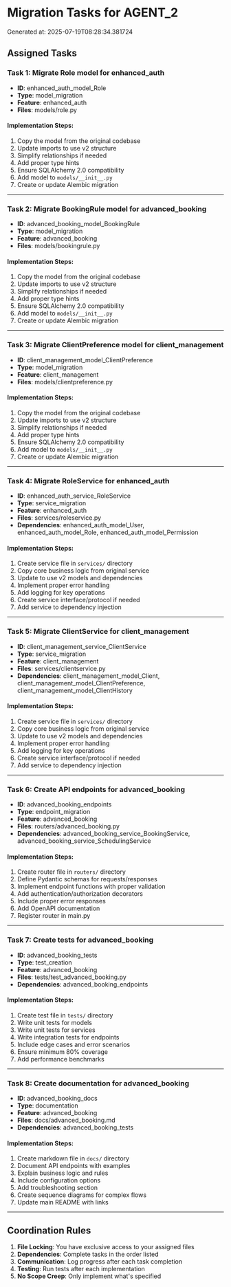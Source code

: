 # Migration Tasks for AGENT_2

Generated at: 2025-07-19T08:28:34.381724

## Assigned Tasks

### Task 1: Migrate Role model for enhanced_auth
- **ID**: enhanced_auth_model_Role
- **Type**: model_migration
- **Feature**: enhanced_auth
- **Files**: models/role.py

#### Implementation Steps:
1. Copy the model from the original codebase
2. Update imports to use v2 structure
3. Simplify relationships if needed
4. Add proper type hints
5. Ensure SQLAlchemy 2.0 compatibility
6. Add model to `models/__init__.py`
7. Create or update Alembic migration

---

### Task 2: Migrate BookingRule model for advanced_booking
- **ID**: advanced_booking_model_BookingRule
- **Type**: model_migration
- **Feature**: advanced_booking
- **Files**: models/bookingrule.py

#### Implementation Steps:
1. Copy the model from the original codebase
2. Update imports to use v2 structure
3. Simplify relationships if needed
4. Add proper type hints
5. Ensure SQLAlchemy 2.0 compatibility
6. Add model to `models/__init__.py`
7. Create or update Alembic migration

---

### Task 3: Migrate ClientPreference model for client_management
- **ID**: client_management_model_ClientPreference
- **Type**: model_migration
- **Feature**: client_management
- **Files**: models/clientpreference.py

#### Implementation Steps:
1. Copy the model from the original codebase
2. Update imports to use v2 structure
3. Simplify relationships if needed
4. Add proper type hints
5. Ensure SQLAlchemy 2.0 compatibility
6. Add model to `models/__init__.py`
7. Create or update Alembic migration

---

### Task 4: Migrate RoleService for enhanced_auth
- **ID**: enhanced_auth_service_RoleService
- **Type**: service_migration
- **Feature**: enhanced_auth
- **Files**: services/roleservice.py
- **Dependencies**: enhanced_auth_model_User, enhanced_auth_model_Role, enhanced_auth_model_Permission

#### Implementation Steps:
1. Create service file in `services/` directory
2. Copy core business logic from original service
3. Update to use v2 models and dependencies
4. Implement proper error handling
5. Add logging for key operations
6. Create service interface/protocol if needed
7. Add service to dependency injection

---

### Task 5: Migrate ClientService for client_management
- **ID**: client_management_service_ClientService
- **Type**: service_migration
- **Feature**: client_management
- **Files**: services/clientservice.py
- **Dependencies**: client_management_model_Client, client_management_model_ClientPreference, client_management_model_ClientHistory

#### Implementation Steps:
1. Create service file in `services/` directory
2. Copy core business logic from original service
3. Update to use v2 models and dependencies
4. Implement proper error handling
5. Add logging for key operations
6. Create service interface/protocol if needed
7. Add service to dependency injection

---

### Task 6: Create API endpoints for advanced_booking
- **ID**: advanced_booking_endpoints
- **Type**: endpoint_migration
- **Feature**: advanced_booking
- **Files**: routers/advanced_booking.py
- **Dependencies**: advanced_booking_service_BookingService, advanced_booking_service_SchedulingService

#### Implementation Steps:
1. Create router file in `routers/` directory
2. Define Pydantic schemas for requests/responses
3. Implement endpoint functions with proper validation
4. Add authentication/authorization decorators
5. Include proper error responses
6. Add OpenAPI documentation
7. Register router in main.py

---

### Task 7: Create tests for advanced_booking
- **ID**: advanced_booking_tests
- **Type**: test_creation
- **Feature**: advanced_booking
- **Files**: tests/test_advanced_booking.py
- **Dependencies**: advanced_booking_endpoints

#### Implementation Steps:
1. Create test file in `tests/` directory
2. Write unit tests for models
3. Write unit tests for services
4. Write integration tests for endpoints
5. Include edge cases and error scenarios
6. Ensure minimum 80% coverage
7. Add performance benchmarks

---

### Task 8: Create documentation for advanced_booking
- **ID**: advanced_booking_docs
- **Type**: documentation
- **Feature**: advanced_booking
- **Files**: docs/advanced_booking.md
- **Dependencies**: advanced_booking_tests

#### Implementation Steps:
1. Create markdown file in `docs/` directory
2. Document API endpoints with examples
3. Explain business logic and rules
4. Include configuration options
5. Add troubleshooting section
6. Create sequence diagrams for complex flows
7. Update main README with links

---

## Coordination Rules

1. **File Locking**: You have exclusive access to your assigned files
2. **Dependencies**: Complete tasks in the order listed
3. **Communication**: Log progress after each task completion
4. **Testing**: Run tests after each implementation
5. **No Scope Creep**: Only implement what's specified
